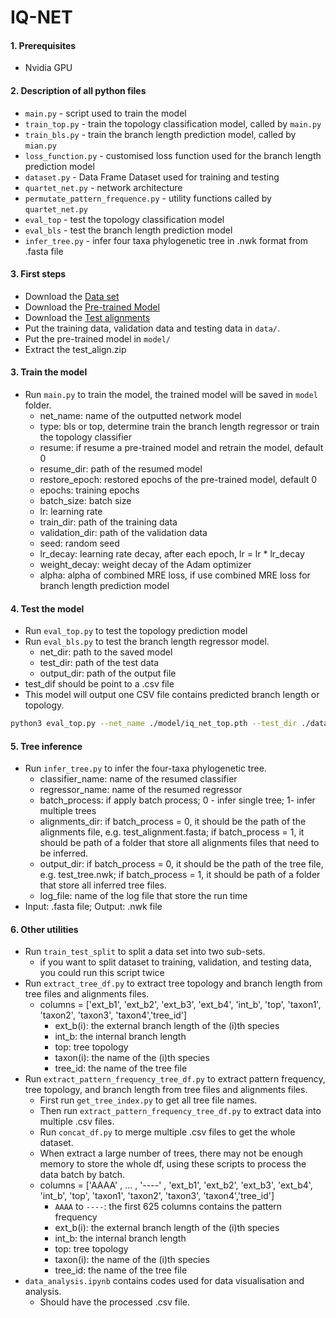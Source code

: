 # IQ-NET
#### 1. Prerequisites
- Nvidia GPU
#### 2. Description of all python files
- `main.py` - script used to train the model
- `train_top.py` - train the topology classification model, called by `main.py`
- `train_bls.py` - train the branch length prediction model, called by `mian.py`
- `loss_function.py` - customised loss function used for the branch length prediction model
- `dataset.py` - Data Frame Dataset used for training and testing
- `quartet_net.py` - network architecture
- `permutate_pattern_frequence.py` - utility functions called by `quartet_net.py`
- `eval_top` - test the topology classification model
- `eval_bls` - test the branch length prediction model
- `infer_tree.py` - infer four taxa phylogenetic tree in .nwk format from .fasta file
#### 3. First steps
- Download the [Data set](https://drive.google.com/file/d/1NmV3VpgdcaW8SQu3QHMDZR6WzJ4nSHqT/view?usp=sharing)
- Download the [Pre-trained Model](https://drive.google.com/file/d/11yfYPV7zuQKUclLUBxSytUFyQ2VJgqqv/view?usp=sharing)
- Download the [Test alignments](https://drive.google.com/file/d/16W6JBfJzFxfoJjaRXLBHMiraPV-Dx4Pq/view?usp=sharing)
- Put the training data, validation data and testing data in `data/`.
- Put the pre-trained model in `model/`
- Extract the test_align.zip

#### 3. Train the model
- Run `main.py` to train the model, the trained model will be saved in `model` folder.
  - net_name: name of the outputted network model
  - type: bls or top, determine train the branch length regressor or train the topology classifier
  - resume: if resume a pre-trained model and retrain the model, default 0
  - resume_dir: path of the resumed model
  - restore_epoch: restored epochs of the pre-trained model, default 0
  - epochs: training epochs
  - batch_size: batch size
  - lr: learning rate
  - train_dir: path of the training data
  - validation_dir: path of the validation data
  - seed: random seed
  - lr_decay: learning rate decay, after each epoch, lr = lr * lr_decay
  - weight_decay: weight decay of the Adam optimizer
  - alpha: alpha of combined MRE loss, if use combined MRE loss for branch length prediction model

#### 4. Test the model
- Run `eval_top.py` to test the topology prediction model
- Run `eval_bls.py` to test the branch length regressor model.
  - net_dir: path to the saved model
  - test_dir: path of the test data
  - output_dir: path of the output file
- test_dif should be point to a .csv file
- This model will output one CSV file contains predicted branch length or topology.
```bash
python3 eval_top.py --net_name ./model/iq_net_top.pth --test_dir ./data/df_test.csv --output_dir ./df_iq_net_top.csv
```

#### 5. Tree inference
- Run `infer_tree.py` to infer the four-taxa phylogenetic tree.
  - classifier_name: name of the resumed classifier
  - regressor_name: name of the resumed regressor
  - batch_process: if apply batch process; 0 - infer single tree; 1- infer multiple trees
  - alignments_dir: if batch_process = 0, it should be the path of the alignments file, e.g. test_alignment.fasta; if batch_process = 1, it should be path of a folder that store all alignments files that need to be inferred. 
  - output_dir: if batch_process = 0, it should be the path of the tree file, e.g. test_tree.nwk; if batch_process = 1, it should be path of a folder that store all inferred tree files.
  - log_file: name of the log file that store the run time
- Input: .fasta file; Output: .nwk file

#### 6. Other utilities
- Run `train_test_split` to split a data set into two sub-sets.
  - if you want to split dataset to training, validation, and testing data, you could run this script twice
- Run `extract_tree_df.py` to extract tree topology and branch length from tree files and alignments files.
  - columns = ['ext_b1', 'ext_b2', 'ext_b3', 'ext_b4', 'int_b', 'top', 'taxon1', 'taxon2', 'taxon3', 'taxon4','tree_id']
    - ext_b(i): the external branch length of the (i)th species
    - int_b: the internal branch length
    - top: tree topology
    - taxon(i): the name of the (i)th species
    - tree_id: the name of the tree file
- Run `extract_pattern_frequency_tree_df.py` to extract pattern frequency, tree topology, and branch length from tree files and alignments files.
  - First run `get_tree_index.py` to get all tree file names.
  - Then run `extract_pattern_frequency_tree_df.py` to extract data into multiple .csv files.
  - Run `concat_df.py` to merge multiple .csv files to get the whole dataset.
  - When extract a large number of trees, there may not be enough memory to store the whole df, using these scripts to process the data batch by batch.
  - columns = ['AAAA' , ... , '----' , 'ext_b1', 'ext_b2', 'ext_b3', 'ext_b4', 'int_b', 'top', 'taxon1', 'taxon2', 'taxon3', 'taxon4','tree_id']
    - `AAAA` to `----`: the first 625 columns contains the pattern frequency
    - ext_b(i): the external branch length of the (i)th species
    - int_b: the internal branch length
    - top: tree topology
    - taxon(i): the name of the (i)th species
    - tree_id: the name of the tree file
- `data_analysis.ipynb` contains codes used for data visualisation and analysis.
  - Should have the processed .csv file.